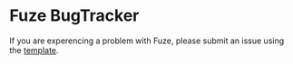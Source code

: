 # Fuze BugTracker

If you are experencing a problem with Fuze, please submit an issue using the [template]("./issue_template.md").

